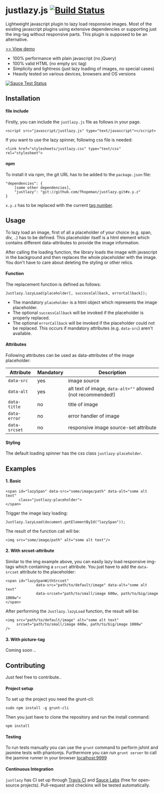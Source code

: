 # justlazy.js [![Build Status](https://travis-ci.org/fhopeman/justlazy.svg?branch=master)](https://travis-ci.org/fhopeman/justlazy)
Lightweight javascript plugin to lazy load responsive images. Most of the existing javascript plugins using extensive dependencies or
supporting just the img-tag without responsive parts. This plugin is supposed to be an alternative.

[>> View demo](http://fhopeman.github.io/justlazy/)

- 100% performance with plain javascript (no jQuery)
- 100% valid HTML (no empty src tag)
- Simplicity and lightness (just lazy loading of images, no special cases)
- Heavily tested on various devices, browsers and OS versions

[![Sauce Test Status](https://saucelabs.com/browser-matrix/fhopeman.svg)](https://saucelabs.com/u/fhopeman)

## Installation
#### file include
Firstly, you can include the `justlazy.js` file as follows in your page.
```
<script src="javascript/justlazy.js" type="text/javascript"></script>
```

If you want to use the lazy spinner, following css file is needed:
```
<link href="stylesheets/justlazy.css" type="text/css" rel="stylesheet">
```

#### npm
To install it via npm, the git URL has to be added to the `package.json` file:
```
"dependencies": {
    [some other dependencies],
    "justlazy": "git://github.com/fhopeman/justlazy.git#x.y.z"
}
```
`x.y.z` has to be replaced with the current [tag number](https://github.com/fhopeman/justlazy/releases).

## Usage
To lazy load an image, first of all a placeholder of your choice (e.g. span, div, ..)
has to be defined. This placeholder itself is a html element which contains
different data-attributes to provide the image information.

After calling the loading function, the library loads the image with javascript
in the background and then replaces the whole placeholder with the image.
You don't have to care about deleting the styling or other relics.

#### Function
The replacement function is defined as follows:
```
Justlazy.lazyLoad(placeholder[, successCallback, errorCallback]);
```
- The mandatory `placeholder` is a html object which represents the
image placeholder.
- The optional `successCallback` will be invoked if the placeholder is
properly replaced.
- The optional `errorCallback` will be invoked if the placeholder could not be
replaced. This occurs if mandatory attributes (e.g. `data-src`) aren't available.

#### Attributes
Following attributes can be used as data-attributes of the image
placeholder:

| Attribute   | Mandatory   |Description                          |
|-------------|-------------|-------------------------------------|
|`data-src`   |yes          |image source                         |
|`data-alt`   |yes          |alt text of image, `data-alt=""` allowed (not recommended!)|
|`data-title` |no           |title of image                       |
|`data-error` |no           |error handler of image               |
|`data-srcset`|no           |responsive image source-set attribute|

#### Styling
The default loading spinner has the css class `justlazy-placeholder`.

## Examples
#### 1. Basic
```
<span id="lazySpan" data-src="some/image/path" data-alt="some alt text"
      class="justlazy-placeholder">
</span>
```

Trigger the image lazy loading:
```
Justlazy.lazyLoad(document.getElementById("lazySpan"));
```

The result of the function call will be:
```
<img src="some/image/path" alt="some alt text"/>
```

#### 2. With srcset-attribute
Similar to the img example above, you can easily lazy load responsive img-tags which containing a `srcset` attribute.
You just have to add the `data-srcset` attribute to the placeholder:
```
<span id="lazySpanWithSrcset"
              data-src="path/to/default/image" data-alt="some alt text"
              data-srcset="path/to/small/image 600w, path/to/big/image 1000w">
</span>
```
After performing the `Justlazy.lazyLoad` function, the result will be:
```
<img src="path/to/default/image" alt="some alt text"
     srcset="path/to/small/image 600w, path/to/big/image 1000w"
/>
```

#### 3. With picture-tag
Coming soon ..

## Contributing
Just feel free to contribute..

#### Project setup
To set up the project you need the grunt-cli:
```
sudo npm install -g grunt-cli
```

Then you just have to clone the repository and run the install command:
```
npm install
```

#### Testing
To run tests manually you can use the `grunt` command to perform jshint and jasmine tests with phantomjs.
Furthermore you can run `grunt server` to call the jasmine runner in your browser [localhost:9999](http://localhost:9999)

#### Continuous Integration
`justlazy` has CI set up through [Travis CI](https://travis-ci.org) and [Sauce Labs](https://saucelabs.com) (free for open-source projects).
Pull-request and checkins will be tested automatically.
